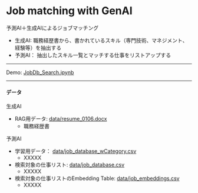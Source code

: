# Job matching with GenAI

予測AI＋生成AIによるジョブマッチング  
- 生成AI: 職務経歴書から、書かれているスキル（専門技術、マネジメント、経験等）を抽出する
- 予測AI： 抽出したスキル一覧とマッチする仕事をリストアップする


***

Demo: [JobDb_Search.ipynb](JobDb_Search.ipynb)

***
#### データ

生成AI
- RAG用データ: [data/resume_0106.docx](data/resume_0106.docx)
    - 職務経歴書

予測AI
- 学習用データ： [data/job_database_wCategory.csv](data/job_database_wCategory.csv)
    - XXXXX
- 検索対象の仕事リスト: [data/job_database.csv](data/job_database.csv)
    - XXXXX
- 検索対象の仕事リストのEmbedding Table: [data/job_embeddings.csv](data/job_embeddings.csv)
    - XXXXX
